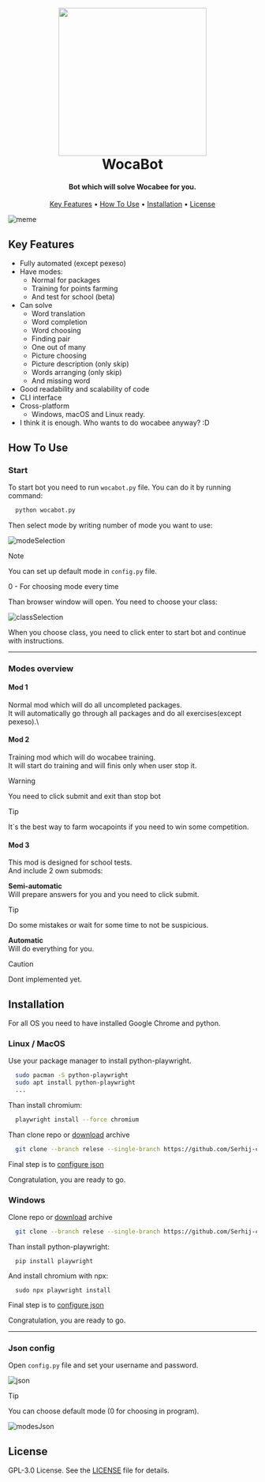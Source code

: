 <h1 align="center">
  <br>
  <img src="./res/logo.png" width="300"></a>
  <br>
  WocaBot
  <br>
</h1>

<h4 align="center">Bot which will solve Wocabee for you.</h4>

<p align="center">
  <a href="#key-features">Key Features</a> •
  <a href="#how-to-use">How To Use</a> •
  <a href="#installation">Installation</a> •
  <a href="#license">License</a>
</p>

![meme](./res/meme.jpg)

## Key Features

* Fully automated (except pexeso)
* Have modes:
  - Normal for packages
  - Training for points farming
  - And test for school (beta)
* Can solve
  - Word translation
  - Word completion
  - Word choosing
  - Finding pair
  - One out of many
  - Picture choosing
  - Picture description (only skip)
  - Words arranging (only skip)
  - And missing word
* Good readability and scalability of code
* CLI interface
* Cross-platform
  - Windows, macOS and Linux ready.
* I think it is enough. Who wants to do wocabee anyway? :D

## How To Use

### Start

To start bot you need to run `wocabot.py` file. You can do it by running command:
```bash
  python wocabot.py
```
Then select mode by writing number of mode you want to use:

![modeSelection](res/modeSelection)
> [!NOTE]
> You can set up default mode in `config.py` file.
>
> 0 - For choosing mode every time

Than browser window will open. You need to choose your class:

![classSelection](res/classSelection)

When you choose class, you need to click enter to start bot and continue with instructions.

---

### Modes overview
#### Mod 1

Normal mod which will do all uncompleted packages.\
It will automatically go through all packages and do all exercises(except pexeso).\

#### Mod 2
Training mod which will do wocabee training.\
It will start do training and will finis only when user stop it.
> [!WARNING]
> You need to click submit and exit than stop bot

> [!TIP]
> It`s the best way to farm wocapoints if you need to win some competition.

#### Mod 3

This mod is designed for school tests.\
And include 2 own submods:

**Semi-automatic**\
Will prepare answers for you and you need to click submit.

> [!TIP]
> Do some mistakes or wait for some time to not be suspicious.

**Automatic**\
Will do everything for you.

> [!CAUTION]
> Dont implemented yet.

## Installation

For all OS you need to have installed Google Chrome and python.

### Linux / MacOS
Use your package manager to install python-playwright.
```bash
  sudo pacman -S python-playwright
  sudo apt install python-playwright 
  ...
```
Than install chromium:
```bash
  playwright install --force chromium
```
Than clone repo or [download](https://www.dropbox.com/scl/fi/8lbv9g3wpzfwyu6bl81l2/WocaBot.tar.gz?rlkey=phzxgen4ym96dp07hdui33fak&st=kd2nbtd0&dl=0) archive
```bash
  git clone --branch relese --single-branch https://github.com/Serhij-coder/WocaBot.git
```
Final step is to <a href="#json-config">configure json</a>

Congratulation, you are ready to go.

### Windows
Clone repo or [download](https://www.dropbox.com/scl/fi/l57p408hfsjw2f6n4r6nl/WocaBot.zip?rlkey=vrw1tukztzth1htz3nvuq58b2&st=yhqoejr3&dl=0) archive
```bash
  git clone --branch relese --single-branch https://github.com/Serhij-coder/WocaBot.git
```
Than install python-playwright:
```commandline
  pip install playwright
```
And install chromium with npx:
```commandline
  sudo npx playwright install
```
Final step is to <a href="#json-config">configure json</a>

Congratulation, you are ready to go.

---

### Json config
Open `config.py` file and set your username and password.

![json](res/json)

> [!TIP]
> You can choose default mode (0 for choosing in program).
> 
> ![modesJson](res/modesJson)

## License

GPL-3.0 License. See the [LICENSE](LICENSE) file for details.

